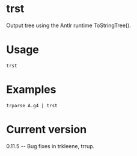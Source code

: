 # trst

Output tree using the Antlr runtime ToStringTree().

# Usage

    trst

# Examples

    trparse A.g4 | trst

# Current version

0.11.5 -- Bug fixes in trkleene, trrup.
